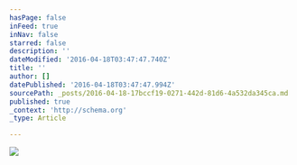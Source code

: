 ```yaml
---
hasPage: false
inFeed: true
inNav: false
starred: false
description: ''
dateModified: '2016-04-18T03:47:47.740Z'
title: ''
author: []
datePublished: '2016-04-18T03:47:47.994Z'
sourcePath: _posts/2016-04-18-17bccf19-0271-442d-81d6-4a532da345ca.md
published: true
_context: 'http://schema.org'
_type: Article

---
```

![](https://the-grid-user-content.s3-us-west-2.amazonaws.com/fc4fbe2e-bf5f-4d3e-8e3b-c41fdee214a0.jpg)